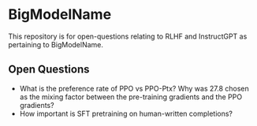 # BigModelName

This repository is for open-questions relating to RLHF and InstructGPT as pertaining to BigModelName.

## Open Questions

* What is the preference rate of PPO vs PPO-Ptx? Why was 27.8 chosen as the mixing factor between the pre-training gradients and the PPO gradients?
* How important is SFT pretraining on human-written completions?

